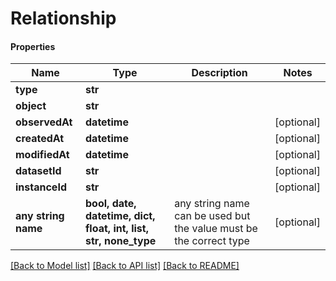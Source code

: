 # Relationship

#### Properties
Name | Type | Description | Notes
------------ | ------------- | ------------- | -------------
**type** | **str** |  | 
**object** | **str** |  | 
**observedAt** | **datetime** |  | [optional] 
**createdAt** | **datetime** |  | [optional] 
**modifiedAt** | **datetime** |  | [optional] 
**datasetId** | **str** |  | [optional] 
**instanceId** | **str** |  | [optional] 
**any string name** | **bool, date, datetime, dict, float, int, list, str, none_type** | any string name can be used but the value must be the correct type | [optional]

[[Back to Model list]](../README.md#documentation-for-models) [[Back to API list]](../README.md#documentation-for-api-endpoints) [[Back to README]](../README.md)

